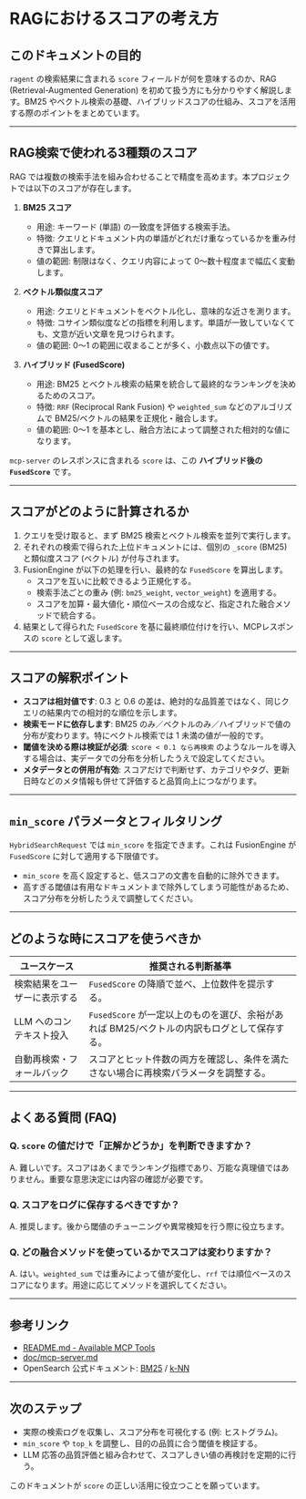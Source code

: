 # RAGにおけるスコアの考え方

## このドキュメントの目的

`ragent` の検索結果に含まれる `score` フィールドが何を意味するのか、RAG (Retrieval-Augmented Generation) を初めて扱う方にも分かりやすく解説します。BM25 やベクトル検索の基礎、ハイブリッドスコアの仕組み、スコアを活用する際のポイントをまとめています。

---

## RAG検索で使われる3種類のスコア

RAG では複数の検索手法を組み合わせることで精度を高めます。本プロジェクトでは以下のスコアが存在します。

1. **BM25 スコア**
   - 用途: キーワード (単語) の一致度を評価する検索手法。
   - 特徴: クエリとドキュメント内の単語がどれだけ重なっているかを重み付きで算出します。
   - 値の範囲: 制限はなく、クエリ内容によって 0〜数十程度まで幅広く変動します。

2. **ベクトル類似度スコア**
   - 用途: クエリとドキュメントをベクトル化し、意味的な近さを測ります。
   - 特徴: コサイン類似度などの指標を利用します。単語が一致していなくても、文意が近い文章を見つけられます。
   - 値の範囲: 0〜1 の範囲に収まることが多く、小数点以下の値です。

3. **ハイブリッド (FusedScore)**
   - 用途: BM25 とベクトル検索の結果を統合して最終的なランキングを決めるためのスコア。
   - 特徴: `RRF` (Reciprocal Rank Fusion) や `weighted_sum` などのアルゴリズムで BM25/ベクトルの結果を正規化・融合します。
   - 値の範囲: 0〜1 を基本とし、融合方法によって調整された相対的な値になります。

`mcp-server` のレスポンスに含まれる `score` は、この **ハイブリッド後の `FusedScore`** です。

---

## スコアがどのように計算されるか

1. クエリを受け取ると、まず BM25 検索とベクトル検索を並列で実行します。
2. それぞれの検索で得られた上位ドキュメントには、個別の `_score` (BM25) と類似度スコア (ベクトル) が付与されます。
3. FusionEngine が以下の処理を行い、最終的な `FusedScore` を算出します。
   - スコアを互いに比較できるよう正規化する。
   - 検索手法ごとの重み (例: `bm25_weight`, `vector_weight`) を適用する。
   - スコアを加算・最大値化・順位ベースの合成など、指定された融合メソッドで統合する。
4. 結果として得られた `FusedScore` を基に最終順位付けを行い、MCPレスポンスの `score` として返します。

---

## スコアの解釈ポイント

- **スコアは相対値です**: 0.3 と 0.6 の差は、絶対的な品質差ではなく、同じクエリの結果内での相対的な順位を示します。
- **検索モードに依存します**: BM25 のみ／ベクトルのみ／ハイブリッドで値の分布が変わります。特にベクトル検索では 1 未満の値が一般的です。
- **閾値を決める際は検証が必須**: `score < 0.1 なら再検索` のようなルールを導入する場合は、実データでの分布を分析したうえで設定してください。
- **メタデータとの併用が有効**: スコアだけで判断せず、カテゴリやタグ、更新日時などのメタ情報も併せて評価すると品質向上につながります。

---

## `min_score` パラメータとフィルタリング

`HybridSearchRequest` では `min_score` を指定できます。これは FusionEngine が `FusedScore` に対して適用する下限値です。

- `min_score` を高く設定すると、低スコアの文書を自動的に除外できます。
- 高すぎる閾値は有用なドキュメントまで除外してしまう可能性があるため、スコア分布を分析したうえで調整してください。

---

## どのような時にスコアを使うべきか

| ユースケース | 推奨される判断基準 |
|---------------|----------------------|
| 検索結果をユーザーに表示する | `FusedScore` の降順で並べ、上位数件を提示する。 |
| LLM へのコンテキスト投入 | `FusedScore` が一定以上のものを選び、余裕があれば BM25/ベクトルの内訳もログとして保存する。 |
| 自動再検索・フォールバック | スコアとヒット件数の両方を確認し、条件を満たさない場合に再検索パラメータを調整する。 |

---

## よくある質問 (FAQ)

### Q. `score` の値だけで「正解かどうか」を判断できますか？
A. 難しいです。スコアはあくまでランキング指標であり、万能な真理値ではありません。重要な意思決定には内容の確認が必要です。

### Q. スコアをログに保存するべきですか？
A. 推奨します。後から閾値のチューニングや異常検知を行う際に役立ちます。

### Q. どの融合メソッドを使っているかでスコアは変わりますか？
A. はい。`weighted_sum` では重みによって値が変化し、`rrf` では順位ベースのスコアになります。用途に応じてメソッドを選択してください。

---

## 参考リンク

- [README.md - Available MCP Tools](../README.md#available-mcp-tools)
- [doc/mcp-server.md](./mcp-server.md)
- OpenSearch 公式ドキュメント: [BM25](https://opensearch.org/docs/latest/search-plugins/bm25/) / [k-NN](https://opensearch.org/docs/latest/search-plugins/knn/)

---

## 次のステップ

- 実際の検索ログを収集し、スコア分布を可視化する (例: ヒストグラム)。
- `min_score` や `top_k` を調整し、目的の品質に合う閾値を検証する。
- LLM 応答の品質評価と組み合わせて、スコアしきい値の再検討を定期的に行う。

このドキュメントが `score` の正しい活用に役立つことを願っています。
